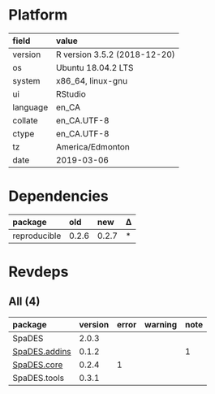# Platform

|field    |value                        |
|:--------|:----------------------------|
|version  |R version 3.5.2 (2018-12-20) |
|os       |Ubuntu 18.04.2 LTS           |
|system   |x86_64, linux-gnu            |
|ui       |RStudio                      |
|language |en_CA                        |
|collate  |en_CA.UTF-8                  |
|ctype    |en_CA.UTF-8                  |
|tz       |America/Edmonton             |
|date     |2019-03-06                   |

# Dependencies

|package      |old   |new   |Δ  |
|:------------|:-----|:-----|:--|
|reproducible |0.2.6 |0.2.7 |*  |

# Revdeps

## All (4)

|package                                   |version |error |warning |note |
|:-----------------------------------------|:-------|:-----|:-------|:----|
|SpaDES                                    |2.0.3   |      |        |     |
|[SpaDES.addins](problems.md#spadesaddins) |0.1.2   |      |        |1    |
|[SpaDES.core](problems.md#spadescore)     |0.2.4   |1     |        |     |
|SpaDES.tools                              |0.3.1   |      |        |     |

